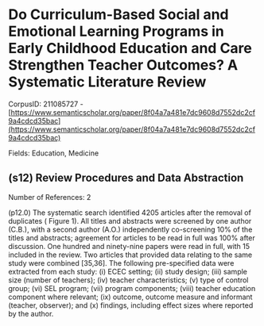 # Do Curriculum-Based Social and Emotional Learning Programs in Early Childhood Education and Care Strengthen Teacher Outcomes? A Systematic Literature Review

CorpusID: 211085727 - [https://www.semanticscholar.org/paper/8f04a7a481e7dc9608d7552dc2cf9a4cdcd35bac](https://www.semanticscholar.org/paper/8f04a7a481e7dc9608d7552dc2cf9a4cdcd35bac)

Fields: Education, Medicine

## (s12) Review Procedures and Data Abstraction
Number of References: 2

(p12.0) The systematic search identified 4205 articles after the removal of duplicates ( Figure 1). All titles and abstracts were screened by one author (C.B.), with a second author (A.O.) independently co-screening 10% of the titles and abstracts; agreement for articles to be read in full was 100% after discussion. One hundred and ninety-nine papers were read in full, with 15 included in the review. Two articles that provided data relating to the same study were combined [35,36]. The following pre-specified data were extracted from each study: (i) ECEC setting; (ii) study design; (iii) sample size (number of teachers); (iv) teacher characteristics; (v) type of control group; (vi) SEL program; (vii) program components; (viii) teacher education component where relevant; (ix) outcome, outcome measure and informant (teacher, observer); and (x) findings, including effect sizes where reported by the author. 
